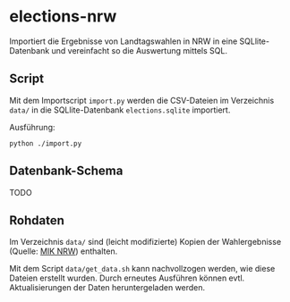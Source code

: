 # elections-nrw

Importiert die Ergebnisse von Landtagswahlen in NRW in eine SQLlite-Datenbank und vereinfacht so die Auswertung mittels SQL.

## Script

Mit dem Importscript `import.py` werden die CSV-Dateien im Verzeichnis `data/` in die SQLlite-Datenbank `elections.sqlite` importiert.

Ausführung:

```nohighlight
python ./import.py
```

## Datenbank-Schema

TODO

## Rohdaten

Im Verzeichnis `data/` sind (leicht modifizierte) Kopien der Wahlergebnisse (Quelle: [MIK NRW](https://www.wahlergebnisse.nrw.de/)) enthalten.

Mit dem Script `data/get_data.sh` kann nachvollzogen werden, wie diese Dateien erstellt wurden. Durch erneutes Ausführen können evtl. Aktualisierungen der Daten heruntergeladen werden.
